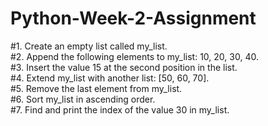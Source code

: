 # Python-Week-2-Assignment

#1. Create an empty list called my_list.<br>
#2. Append the following elements to my_list: 10, 20, 30, 40.<br>
#3. Insert the value 15 at the second position in the list.<br>
#4. Extend my_list with another list: [50, 60, 70].<br>
#5. Remove the last element from my_list.<br>
#6. Sort my_list in ascending order.<br>
#7. Find and print the index of the value 30 in my_list.
